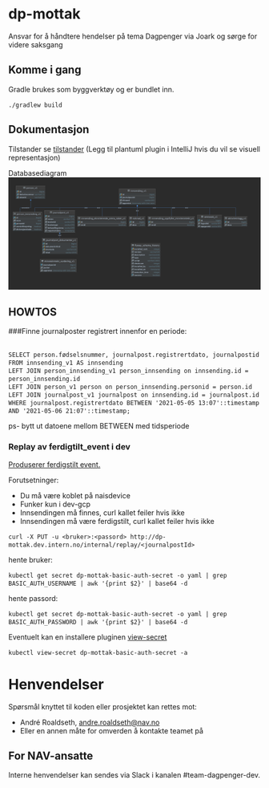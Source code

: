 # dp-mottak

Ansvar for å håndtere hendelser på tema Dagpenger via Joark og sørge for videre saksgang


## Komme i gang

Gradle brukes som byggverktøy og er bundlet inn.

```
./gradlew build
```

## Dokumentasjon

Tilstander se [tilstander](docs/arkitektur/tilstander)
(Legg til plantuml plugin i IntelliJ hvis du vil se visuell representasjon)

Databasediagram
![databasediagram](docs/db/DB-layout-2020-05-06.png)

## HOWTOS


###Finne journalposter registrert innenfor en periode:

````postgresql

SELECT person.fødselsnummer, journalpost.registrertdato, journalpostid FROM innsending_v1 AS innsending
LEFT JOIN person_innsending_v1 person_innsending on innsending.id = person_innsending.id
LEFT JOIN person_v1 person on person_innsending.personid = person.id
LEFT JOIN journalpost_v1 journalpost on innsending.id = journalpost.id
WHERE journalpost.registrertdato BETWEEN '2021-05-05 13:07'::timestamp AND '2021-05-06 21:07'::timestamp;

````
ps- bytt ut datoene mellom BETWEEN med tidsperiode

### Replay av ferdigtilt_event i dev 


[Produserer ferdigstilt event.](https://github.com/navikt/dp-mottak/blob/main/mediator/src/main/kotlin/no/nav/dagpenger/mottak/observers/FerdigstiltInnsendingObserver.kt#L35) 


Forutsetninger:
- Du må være koblet på naisdevice
- Funker kun i dev-gcp
- Innsendingen må finnes, curl kallet feiler hvis ikke
- Innsendingen må være ferdigstilt, curl kallet feiler hvis ikke


```shell
curl -X PUT -u <bruker>:<passord> http://dp-mottak.dev.intern.no/internal/replay/<journalpostId>
```

hente bruker:
```shell
kubectl get secret dp-mottak-basic-auth-secret -o yaml | grep BASIC_AUTH_USERNAME | awk '{print $2}' | base64 -d
```

hente passord:
```shell
kubectl get secret dp-mottak-basic-auth-secret -o yaml | grep BASIC_AUTH_PASSWORD | awk '{print $2}' | base64 -d
```

Eventuelt kan en installere pluginen [view-secret](https://github.com/elsesiy/kubectl-view-secret)

```shell
kubectl view-secret dp-mottak-basic-auth-secret -a
```

# Henvendelser

Spørsmål knyttet til koden eller prosjektet kan rettes mot:

* André Roaldseth, andre.roaldseth@nav.no
* Eller en annen måte for omverden å kontakte teamet på

## For NAV-ansatte

Interne henvendelser kan sendes via Slack i kanalen #team-dagpenger-dev.
